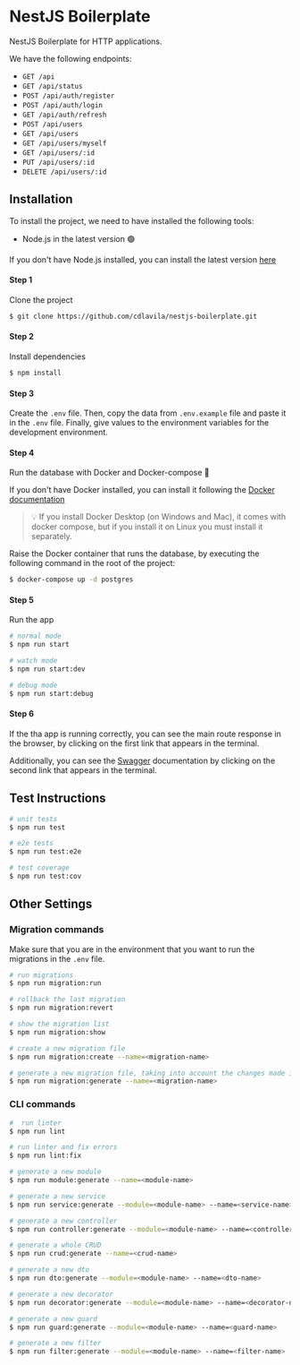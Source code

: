 # NestJS Boilerplate

NestJS Boilerplate for HTTP applications.

We have the following endpoints:
- `GET /api`
- `GET /api/status`
- `POST /api/auth/register`
- `POST /api/auth/login`
- `GET /api/auth/refresh`
- `POST /api/users`
- `GET /api/users`
- `GET /api/users/myself`
- `GET /api/users/:id`
- `PUT /api/users/:id`
- `DELETE /api/users/:id`

## Installation

To install the project, we need to have installed the following tools:

- Node.js in the latest version 🟢

If you don't have Node.js installed, you can install the latest version [here](https://nodejs.org/es/)

#### Step 1

Clone the project

```bash
$ git clone https://github.com/cdlavila/nestjs-boilerplate.git
```

#### Step 2

Install dependencies

```bash
$ npm install
```

#### Step 3

Create the `.env` file. Then, copy the data from `.env.example` file and paste it in the `.env` file. Finally, give values to the environment variables for the development environment.

#### Step 4

Run the database with Docker and Docker-compose 🐋

If you don't have Docker installed, you can install it following
the [Docker documentation](https://docs.docker.com/engine/install/)

<blockquote>
<span>
💡
</span>
<span>
If you install Docker Desktop (on Windows and Mac), it comes with docker compose, but if you install it on Linux you must install it separately.
</span>
</blockquote>

Raise the Docker container that runs the database, by executing the following command in the root of the project:

```bash
$ docker-compose up -d postgres
```

#### Step 5

Run the app

```bash
# normal mode
$ npm run start
```

```bash
# watch mode
$ npm run start:dev
```

```bash
# debug mode
$ npm run start:debug
```

#### Step 6

If the tha app is running correctly, you can see the main route response in the browser, by clicking on the first link
that appears in the terminal.

Additionally, you can see the <a href="https://swagger.io">Swagger</a> documentation by clicking on the second link that
appears in the terminal.

## Test Instructions

```bash
# unit tests
$ npm run test
```

```bash
# e2e tests
$ npm run test:e2e
```

```bash
# test coverage
$ npm run test:cov
```

## Other Settings

### Migration commands

Make sure that you are in the environment that you want to run the migrations in the `.env` file.

```bash
# run migrations
$ npm run migration:run
```

```bash
# rollback the last migration
$ npm run migration:revert
```

```bash
# show the migration list
$ npm run migration:show
```

```bash
# create a new migration file
$ npm run migration:create --name=<migration-name>
```

```bash
# generate a new migration file, taking into account the changes made in the entities
$ npm run migration:generate --name=<migration-name>
```

### CLI commands

```bash
#  run linter
$ npm run lint
```

```bash
# run linter and fix errors
$ npm run lint:fix
```

```bash
# generate a new module
$ npm run module:generate --name=<module-name>
```

```bash
# generate a new service
$ npm run service:generate --module=<module-name> --name=<service-name>
```

```bash
# generate a new controller
$ npm run controller:generate --module=<module-name> --name=<controller-name>
```

```bash
# generate a whole CRUD
$ npm run crud:generate --name=<crud-name>
```

```bash
# generate a new dto
$ npm run dto:generate --module=<module-name> --name=<dto-name>
```

```bash
# generate a new decorator
$ npm run decorator:generate --module=<module-name> --name=<decorator-name>
```

```bash
# generate a new guard
$ npm run guard:generate --module=<module-name> --name=<guard-name>
```

```bash
# generate a new filter
$ npm run filter:generate --module=<module-name> --name=<filter-name>
```
